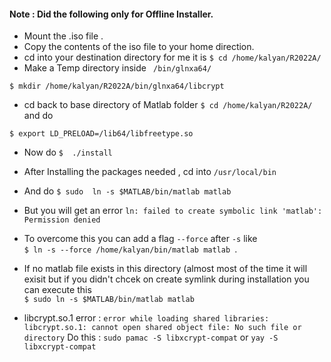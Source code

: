 #### Note : Did the following only for Offline Installer.

* Mount the .iso file .
* Copy the contents of the iso file to your home direction.
* cd into your destination directory for me it is 
```$ cd /home/kalyan/R2022A/ ```<br />
* Make a Temp directory inside 
``` /bin/glnxa64/```<br />

``` $ mkdir /home/kalyan/R2022A/bin/glnxa64/libcrypt ```

* cd back to base directory of Matlab folder ```$ cd /home/kalyan/R2022A/``` and do

```$ export LD_PRELOAD=/lib64/libfreetype.so```

* Now do ```$  ./install```

* After Installing the packages needed , cd into ``` /usr/local/bin ```

* And do ``` $ sudo  ln -s $MATLAB/bin/matlab matlab ```
* But you will get an error ```ln: failed to create symbolic link 'matlab': Permission denied ```
* To overcome this you can add a flag ```--force``` after ```-s``` like <br />```$ ln -s --force /home/kalyan/bin/matlab matlab ```.
* If no matlab file exists in this directory (almost most of the time it will exisit but if you didn't chcek on create symlink during installation you can execute this <br />``` $ sudo ln -s $MATLAB/bin/matlab matlab ```
* libcrypt.so.1 error :
```error while loading shared libraries: libcrypt.so.1: cannot open shared object file: No such file or directory```
    Do this :
        ```sudo pamac -S libxcrypt-compat``` 
                or
        ```yay -S libxcrypt-compat```
